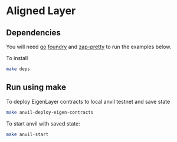 # Aligned Layer

## Dependencies
You will need [go](https://go.dev/doc/install) [foundry](https://book.getfoundry.sh/getting-started/installation) and [zap-pretty](https://github.com/maoueh/zap-pretty) to run the examples below.

To install
```bash
make deps
```

## Run using make
To deploy EigenLayer contracts to local anvil testnet and save state
```bash
make anvil-deploy-eigen-contracts
```

To start anvil with saved state:
```bash
make anvil-start
```